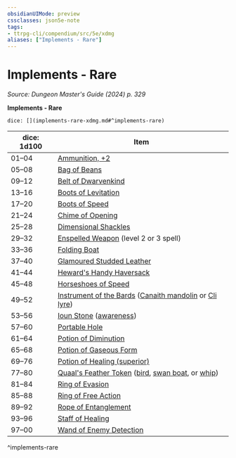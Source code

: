 ```yaml
---
obsidianUIMode: preview
cssclasses: json5e-note
tags:
- ttrpg-cli/compendium/src/5e/xdmg
aliases: ["Implements - Rare"]
---
```

# Implements - Rare
*Source: Dungeon Master's Guide (2024) p. 329* 

**Implements - Rare**

`dice: [](implements-rare-xdmg.md#^implements-rare)`

| dice: 1d100 | Item |
|-------------|------|
| 01–04 | [Ammunition, +2](Mechanics/items/2-ammunition-xdmg.md) |
| 05–08 | [Bag of Beans](Mechanics/items/bag-of-beans-xdmg.md) |
| 09–12 | [Belt of Dwarvenkind](Mechanics/items/belt-of-dwarvenkind-xdmg.md) |
| 13–16 | [Boots of Levitation](Mechanics/items/boots-of-levitation-xdmg.md) |
| 17–20 | [Boots of Speed](Mechanics/items/boots-of-speed-xdmg.md) |
| 21–24 | [Chime of Opening](Mechanics/items/chime-of-opening-xdmg.md) |
| 25–28 | [Dimensional Shackles](Mechanics/items/dimensional-shackles-xdmg.md) |
| 29–32 | [Enspelled Weapon](Mechanics/items/enspelled-weapon-xdmg.md) (level 2 or 3 spell) |
| 33–36 | [Folding Boat](Mechanics/items/folding-boat-xdmg.md) |
| 37–40 | [Glamoured Studded Leather](Mechanics/items/glamoured-studded-leather-xdmg.md) |
| 41–44 | [Heward's Handy Haversack](Mechanics/items/hewards-handy-haversack-xdmg.md) |
| 45–48 | [Horseshoes of Speed](Mechanics/items/horseshoes-of-speed-xdmg.md) |
| 49–52 | [Instrument of the Bards](Mechanics/items/instrument-of-the-bards-xdmg.md) ([Canaith mandolin](Mechanics/items/instrument-of-the-bards-canaith-mandolin-xdmg.md) or [Cli lyre](Mechanics/items/instrument-of-the-bards-cli-lyre-xdmg.md)) |
| 53–56 | [Ioun Stone](Mechanics/items/ioun-stone-xdmg.md) ([awareness](Mechanics/items/ioun-stone-awareness-xdmg.md)) |
| 57–60 | [Portable Hole](Mechanics/items/portable-hole-xdmg.md) |
| 61–64 | [Potion of Diminution](Mechanics/items/potion-of-diminution-xdmg.md) |
| 65–68 | [Potion of Gaseous Form](Mechanics/items/potion-of-gaseous-form-xdmg.md) |
| 69–76 | [Potion of Healing (superior)](Mechanics/items/potion-of-superior-healing-xdmg.md) |
| 77–80 | [Quaal's Feather Token](Mechanics/items/quaals-feather-token-xdmg.md) ([bird](Mechanics/items/quaals-feather-token-bird-xdmg.md), [swan boat](Mechanics/items/quaals-feather-token-swan-boat-xdmg.md), or [whip](Mechanics/items/quaals-feather-token-whip-xdmg.md)) |
| 81–84 | [Ring of Evasion](Mechanics/items/ring-of-evasion-xdmg.md) |
| 85–88 | [Ring of Free Action](Mechanics/items/ring-of-free-action-xdmg.md) |
| 89–92 | [Rope of Entanglement](Mechanics/items/rope-of-entanglement-xdmg.md) |
| 93–96 | [Staff of Healing](Mechanics/items/staff-of-healing-xdmg.md) |
| 97–00 | [Wand of Enemy Detection](Mechanics/items/wand-of-enemy-detection-xdmg.md) |
^implements-rare
